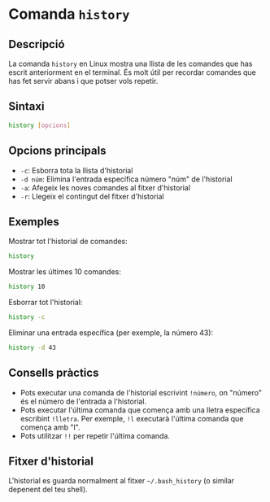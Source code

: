 # Comanda `history`

## Descripció

La comanda `history` en Linux mostra una llista de les comandes que has escrit anteriorment en el terminal. És molt útil per recordar comandes que has fet servir abans i que potser vols repetir.

## Sintaxi

```bash
history [opcions]
```

## Opcions principals

- `-c`: Esborra tota la llista d'historial
- `-d núm`: Elimina l'entrada específica número "núm" de l'historial
- `-a`: Afegeix les noves comandes al fitxer d'historial
- `-r`: Llegeix el contingut del fitxer d'historial

## Exemples

Mostrar tot l'historial de comandes:

```bash
history
```

Mostrar les últimes 10 comandes:

```bash
history 10
```

Esborrar tot l'historial:

```bash
history -c
```

Eliminar una entrada específica (per exemple, la número 43):

```bash
history -d 43
```

## Consells pràctics

- Pots executar una comanda de l'historial escrivint `!número`, on "número" és el número de l'entrada a l'historial.
- Pots executar l'última comanda que comença amb una lletra específica escribint `!lletra`. Per exemple, `!l` executarà l'última comanda que comença amb "l".
- Pots utilitzar `!!` per repetir l'última comanda.

## Fitxer d'historial

L'historial es guarda normalment al fitxer `~/.bash_history` (o similar depenent del teu shell).
